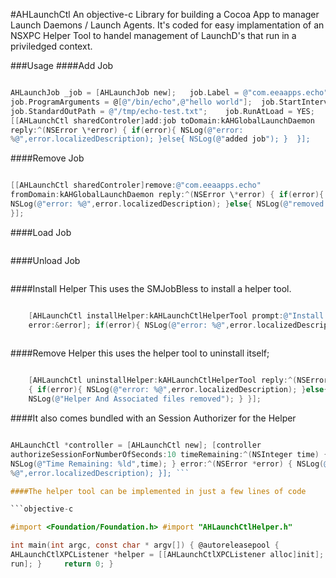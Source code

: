 #AHLaunchCtl An objective-c Library for building a Cocoa App to manager Launch
Daemons / Launch Agents. It's coded for easy implamentation of an NSXPC Helper
Tool to handel management of LaunchD's  that run in a priviledged context.

###Usage ####Add Job

```objective-c

AHLaunchJob _job = [AHLaunchJob new]; 	job.Label = @"com.eeaapps.echo";
job.ProgramArguments = @[@"/bin/echo",@"hello world"]; 	job.StartInterval = 10;
job.StandardOutPath = @"/tmp/echo-test.txt"; 	job.RunAtLoad = YES;
[[AHLaunchCtl sharedControler]add:job toDomain:kAHGlobalLaunchDaemon
reply:^(NSError \*error) { if(error){ NSLog(@"error:
%@",error.localizedDescription); }else{ NSLog(@"added job"); } 	}]; 	

 ```

####Remove Job

```objective-c

[[AHLaunchCtl sharedControler]remove:@"com.eeaapps.echo"
fromDomain:kAHGlobalLaunchDaemon reply:^(NSError \*error) { if(error){
NSLog(@"error: %@",error.localizedDescription); }else{ NSLog(@"removed job"); }
}]; 	 
```

####Load Job

```objective-c

```

####Unload Job

```objective-c

```

####Install Helper This uses the SMJobBless to install a helper tool.

```objective-c

    [AHLaunchCtl installHelper:kAHLaunchCtlHelperTool prompt:@"Install Helper?"
    error:&error]; if(error){ NSLog(@"error: %@",error.localizedDescription);
    
```

####Remove Helper this uses the helper tool to uninstall itself;

```objective-c

    [AHLaunchCtl uninstallHelper:kAHLaunchCtlHelperTool reply:^(NSError \*error)
    { if(error){ NSLog(@"error: %@",error.localizedDescription); }else{
    NSLog(@"Helper And Associated files removed"); } }];

```

####It also comes bundled with an Session Authorizer for the Helper

```objective-c

AHLaunchCtl *controller = [AHLaunchCtl new]; [controller
authorizeSessionForNumberOfSeconds:10 timeRemaining:^(NSInteger time) {
NSLog(@"Time Remaining: %ld",time); } error:^(NSError *error) { NSLog(@"error:
%@",error.localizedDescription); }]; ```

####The helper tool can be implemented in just a few lines of code

```objective-c

#import <Foundation/Foundation.h> #import "AHLaunchCtlHelper.h"

int main(int argc, const char * argv[]) { @autoreleasepool {
AHLaunchCtlXPCListener *helper = [[AHLaunchCtlXPCListener alloc]init]; [helper
run]; } 	return 0; }

```
